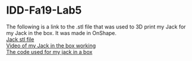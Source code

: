 # IDD-Fa19-Lab5

The following is a link to the .stl file that was used to 3D print my Jack for my Jack in the box. It was made in OnShape.<br />
[Jack stl file](jacks.stl)<br />
[Video of my Jack in the box working](https://youtu.be/zSf4-zyBtCQ)<br />
[The code used for my jack in a box](JackInABox.ino)<br />
